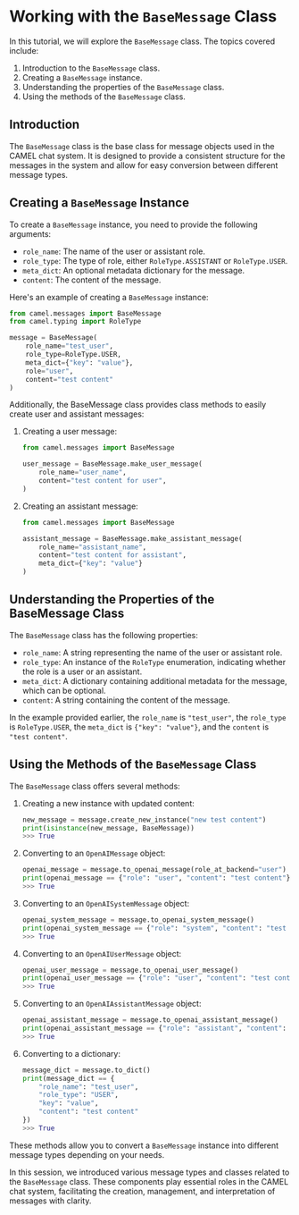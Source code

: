 # Working with the `BaseMessage` Class

In this tutorial, we will explore the `BaseMessage` class. The topics covered include:

1. Introduction to the `BaseMessage` class.
2. Creating a `BaseMessage` instance.
3. Understanding the properties of the `BaseMessage` class.
4. Using the methods of the `BaseMessage` class.

## Introduction

The `BaseMessage` class is the base class for message objects used in the CAMEL chat system. It is designed to provide a consistent structure for the messages in the system and allow for easy conversion between different message types.

## Creating a `BaseMessage` Instance

To create a `BaseMessage` instance, you need to provide the following arguments:

- `role_name`: The name of the user or assistant role.
- `role_type`: The type of role, either `RoleType.ASSISTANT` or `RoleType.USER`.
- `meta_dict`: An optional metadata dictionary for the message.
- `content`: The content of the message.

Here's an example of creating a `BaseMessage` instance:

```python
from camel.messages import BaseMessage
from camel.typing import RoleType

message = BaseMessage(
    role_name="test_user",
    role_type=RoleType.USER,
    meta_dict={"key": "value"},
    role="user",
    content="test content"
)
```

Additionally, the BaseMessage class provides class methods to easily create user and assistant messages:

1. Creating a user message:

    ```python
    from camel.messages import BaseMessage

    user_message = BaseMessage.make_user_message(
        role_name="user_name", 
        content="test content for user",
    )
    ```

2. Creating an assistant message:

    ```python
    from camel.messages import BaseMessage
    
    assistant_message = BaseMessage.make_assistant_message(
        role_name="assistant_name",
        content="test content for assistant",
        meta_dict={"key": "value"}
    )
    ```

## Understanding the Properties of the BaseMessage Class

The `BaseMessage` class has the following properties:

- `role_name`: A string representing the name of the user or assistant role.
- `role_type`: An instance of the `RoleType` enumeration, indicating whether the role is a user or an assistant.
- `meta_dict`: A dictionary containing additional metadata for the message, which can be optional.
- `content`: A string containing the content of the message.

In the example provided earlier, the `role_name` is `"test_user"`, the `role_type` is `RoleType.USER`, the `meta_dict` is `{"key": "value"}`, and the `content` is `"test content"`.

## Using the Methods of the `BaseMessage` Class

The `BaseMessage` class offers several methods:

1. Creating a new instance with updated content:

    ```python
    new_message = message.create_new_instance("new test content")
    print(isinstance(new_message, BaseMessage))
    >>> True
    ```

2. Converting to an `OpenAIMessage` object:

    ```python
    openai_message = message.to_openai_message(role_at_backend="user")
    print(openai_message == {"role": "user", "content": "test content"})
    >>> True
    ```

3. Converting to an `OpenAISystemMessage` object:

    ```python
    openai_system_message = message.to_openai_system_message()
    print(openai_system_message == {"role": "system", "content": "test content"})
    >>> True
    ```

4. Converting to an `OpenAIUserMessage` object:

    ```python
    openai_user_message = message.to_openai_user_message()
    print(openai_user_message == {"role": "user", "content": "test content"})
    >>> True
    ```

5. Converting to an `OpenAIAssistantMessage` object:

    ```python
    openai_assistant_message = message.to_openai_assistant_message()
    print(openai_assistant_message == {"role": "assistant", "content": "test content"})
    >>> True
    ```

6. Converting to a dictionary:

    ```python
    message_dict = message.to_dict()
    print(message_dict == {
        "role_name": "test_user",
        "role_type": "USER",
        "key": "value",
        "content": "test content"
    })
    >>> True
    ```


These methods allow you to convert a `BaseMessage` instance into different message types depending on your needs.

In this session, we introduced various message types and classes related to the `BaseMessage` class. These components play essential roles in the CAMEL chat system, facilitating the creation, management, and interpretation of messages with clarity.